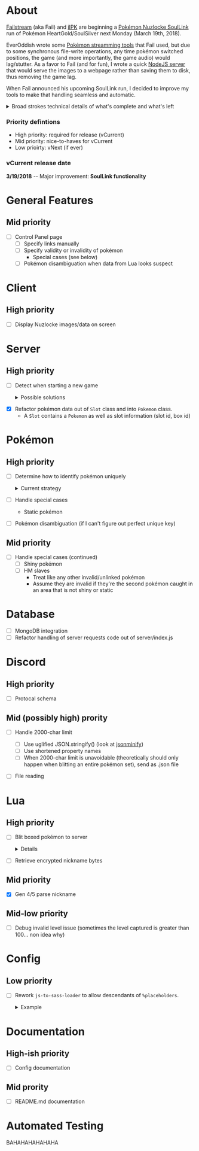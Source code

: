 About
=====

[Failstream](https://twitch.tv/failstream) (aka Fail) and [iIPK](https://twitch.tv/iipk) are beginning a [Pokémon Nuzlocke SoulLink](https://docs.google.com/spreadsheets/d/1I8DQiKmXv1VvwF-Y6wV7TeRQ1UER-Vytw4XyzELU6X0/edit#gid=1702173992) run of Pokémon HeartGold/SoulSilver next Monday (March 19th, 2018).

EverOddish wrote some [Pokémon streamming tools](https://github.com/EverOddish/PokeStreamer-Tools) that Fail used, but due to some synchronous file-write operations, any time pokémon switched positions, the game (and more importantly, the game audio) would lag/stutter.  As a favor to Fail (and for fun), I wrote a quick [NodeJS server](https://github.com/dfoverdx/PokeStreamer-Tools) that would serve the images to a webpage rather than saving them to disk, thus removing the game lag.

When Fail announced his upcoming SoulLink run, I decided to improve my tools to make that handling seamless and automatic.  

<details>
    <summary>Broad strokes technical details of what's complete and what's left</summary>
    
I've got the majority of the aesthetic/styling and configuration code complete, as well as most of the framework.  The major things I have left are handling communication between the two players' servers, and storing the Pokémon information locally in a logical/extensible/usable way.  The crux of the data store is that the Pokémon games don't assign Pokémon unique IDs, so identifying a specific Pokémon has moved can be tricky.
</details>


### Priority defintions ###

*   High priority: required for release (vCurrent)
*   Mid priority: nice-to-haves for vCurrent
*   Low prioirty: vNext (if ever)

### vCurrent release date ###

**3/19/2018** -- Major improvement: **SoulLink functionality**

General Features
================

Mid priority
------------

- [ ] Control Panel page
    - [ ] Specify links manually
    - [ ] Specify validity or invalidity of pokémon
        -   Special cases (see below)
    - [ ] Pokémon disambiguation when data from Lua looks suspect

Client
======

High priority
-------------

- [ ] Display Nuzlocke images/data on screen

Server
======

High priority
-------------

- [ ] Detect when starting a new game
    <details><summary>Possible solutions</summary>

    -   **Ideal case** <sup>mid-priority</sup>: Figure out where [trainer ID and secret trainer id](https://bulbapedia.bulbagarden.net/wiki/Trainer_ID_number) are stored in game memory (as opposed to the Trainer ID on specific Pokémon)
    -   Use case where all pokémon slots are empty; detect OTID/OTSID when the first pokémon is chosen
    -   Use Control Panel to manually specify a new game
</details>

- [x] Refactor pokémon data out of `Slot` class and into `Pokemon` class.  
    -   A `Slot` contains a `Pokemon` as well as slot information (slot id, box id)

Pokémon
=======

High priority
-------------

- [ ] Determine how to identify pokémon uniquely

    <details><summary>Current strategy</summary>
        
    Use a key {OTID/OTSID, Location Met, Level Met, Shininess} to determine a pokémon is unique  
    Create an internally used Pokemon id -- probably the same value we use for linking  
    Use this ID for communications  
    When the key is somehow ambiguous:
    -   Use nickname if possible (don't know how to parse it yet in Lua script, though I could just use the encrypted bytes.  ~~Come to think of it, this might be best.  "Official" Nuzlocke rules require to you nickname every pokémon.  I could require every pokémon to have a unique nickname.~~)
    -   Attempt to check by species
    -   Use TBD disambiguation strategy (like Control Panel)
</details>

- [ ] Handle special cases
    -   Static pokémon
- [ ] Pokémon disambiguation (if I can't figure out perfect unique key)


Mid priority
------------

- [ ] Handle special cases (continued)
    - [ ] Shiny pokémon
    - [ ] HM slaves
        -   Treat like any other invalid/unlinked pokémon
        -   Assume they are invalid if they're the second pokémon caught in an area that is not shiny or static

Database
========

- [ ] MongoDB integration
- [ ] Refactor handling of server requests code out of server/index.js

Discord
=======

High priority
-------------

- [ ] Protocal schema

Mid (possibly high) prority
---------------------------

- [ ] Handle 2000-char limit
    - [ ] Use uglified JSON.stringify() (look at [jsonminify](https://www.npmjs.com/package/jsonminify))
    - [ ] Use shortened property names
    - [ ] When 2000-char limit is unavoidable (theoretically should only happen when blitting an entire pokémon set), send as .json file
- [ ] File reading


Lua
===

High priority
-------------

- [ ] Blit boxed pokémon to server  
    <details>
    Detect how many pokémon are in a box to ensure that we collect all the data before blitting(?)
    
    The issue is the script sometimes gets invalid data, and simply ignores that data.  If we're using this blit as an authority, we need to make sure none of these blips have occurred.
    </details>
- [ ] Retrieve encrypted nickname bytes

Mid priority
------------

- [x] Gen 4/5 parse nickname

Mid-low priority
------------

- [ ] Debug invalid level issue (sometimes the level captured is greater than 100... non idea why)

Config
======

Low priority
------------

- [ ] Rework `js-to-sass-loader` to allow descendants of `%placeholders`.  
    <details><summary>Example</summary>

        "%imageWrapperStyle": {
            "background": "transparent",
            "img": {
                // some image styles
            },

            "&.debug": {
                "background": "red"
            },

            ".someClass": {
                // styles for .someClass descendants
            }
        }
</details>

Documentation
=============

High-ish priority
-----------------

- [ ] Config documentation

Mid prority
-----------

- [ ] README.md documentation

Automated Testing
=================

BAHAHAHAHAHAHA
